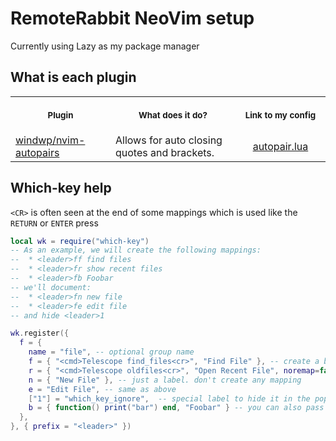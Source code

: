 # RemoteRabbit NeoVim setup

Currently using Lazy as my package manager

## What is each plugin

<table>
    <tr>
        <th align="center">
            <img width="220" height="1">
            <p>
                <small>Plugin</small>
            </p>
        </th>
        <th align="center">
            <img width="450" height="1">
            <p>
                <small>What does it do?</small>
            </p>
        </th>
        <th align="center">
            <img width="220" height="1">
            <p>
                <small>Link to my config</small>
            </p>
        </th>
    </tr>
    <tr>
        <td><a href="https://github.com/windwp/nvim-autopairs"/>windwp/nvim-autopairs</td>
        <td>Allows for auto closing quotes and brackets.</td>
        <td align="center"><a href="lua/Lazy/plugins/code/autopair.lua"/>autopair.lua</td>
    </tr>
</table>

## Which-key help

`<CR>` is often seen at the end of some mappings which is used like the `RETURN` or `ENTER` press

```lua
local wk = require("which-key")
-- As an example, we will create the following mappings:
--  * <leader>ff find files
--  * <leader>fr show recent files
--  * <leader>fb Foobar
-- we'll document:
--  * <leader>fn new file
--  * <leader>fe edit file
-- and hide <leader>1

wk.register({
  f = {
    name = "file", -- optional group name
    f = { "<cmd>Telescope find_files<cr>", "Find File" }, -- create a binding with label
    r = { "<cmd>Telescope oldfiles<cr>", "Open Recent File", noremap=false, buffer = 123 }, -- additional options for creating the keymap
    n = { "New File" }, -- just a label. don't create any mapping
    e = "Edit File", -- same as above
    ["1"] = "which_key_ignore",  -- special label to hide it in the popup
    b = { function() print("bar") end, "Foobar" } -- you can also pass functions!
  },
}, { prefix = "<leader>" })
```
